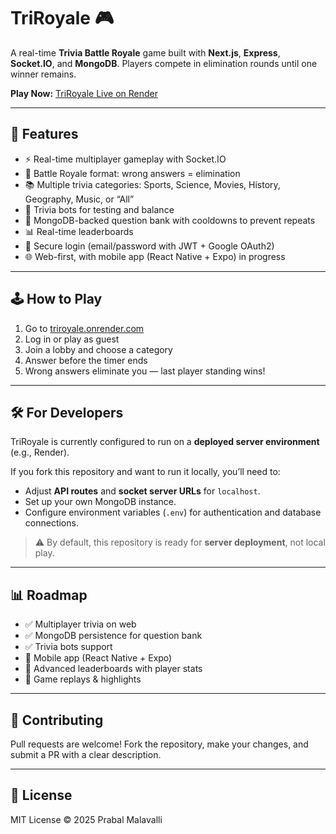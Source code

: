 # TriRoyale 🎮  

A real-time **Trivia Battle Royale** game built with **Next.js**, **Express**, **Socket.IO**, and **MongoDB**. Players compete in elimination rounds until one winner remains.  

**Play Now:** [TriRoyale Live on Render](https://triroyale.onrender.com)  

---

## 🎯 Features  
- ⚡ Real-time multiplayer gameplay with Socket.IO  
- 🎲 Battle Royale format: wrong answers = elimination  
- 📚 Multiple trivia categories: Sports, Science, Movies, History, Geography, Music, or “All”  
- 🤖 Trivia bots for testing and balance  
- 💾 MongoDB-backed question bank with cooldowns to prevent repeats  
- 📊 Real-time leaderboards  
- 🔐 Secure login (email/password with JWT + Google OAuth2)  
- 🌐 Web-first, with mobile app (React Native + Expo) in progress  

---

## 🕹️ How to Play  
1. Go to [triroyale.onrender.com](https://triroyale.onrender.com)  
2. Log in or play as guest  
3. Join a lobby and choose a category  
4. Answer before the timer ends  
5. Wrong answers eliminate you — last player standing wins!  

---

## 🛠️ For Developers  

TriRoyale is currently configured to run on a **deployed server environment** (e.g., Render).  

If you fork this repository and want to run it locally, you’ll need to:  
- Adjust **API routes** and **socket server URLs** for `localhost`.  
- Set up your own MongoDB instance.  
- Configure environment variables (`.env`) for authentication and database connections.  

> ⚠️ By default, this repository is ready for **server deployment**, not local play.  

---

## 📊 Roadmap  
- ✅ Multiplayer trivia on web  
- ✅ MongoDB persistence for question bank  
- ✅ Trivia bots support  
- 🔄 Mobile app (React Native + Expo)  
- 🔄 Advanced leaderboards with player stats  
- 🔄 Game replays & highlights  

---

## 🤝 Contributing  
Pull requests are welcome! Fork the repository, make your changes, and submit a PR with a clear description.  

---

## 📜 License  
MIT License © 2025 Prabal Malavalli  
